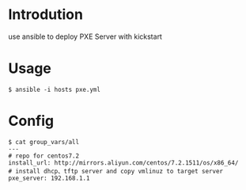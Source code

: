 # Introdution
   use ansible to deploy PXE Server with kickstart
# Usage

    $ ansible -i hosts pxe.yml

# Config
    $ cat group_vars/all
    ---
    # repo for centos7.2
    install_url: http://mirrors.aliyun.com/centos/7.2.1511/os/x86_64/
    # install dhcp、tftp server and copy vmlinuz to target server
    pxe_server: 192.168.1.1
